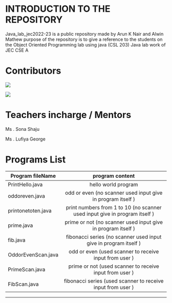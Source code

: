 #  INTRODUCTION TO THE REPOSITORY
Java_lab_jec2022-23 is a public repository made by Arun K Nair and Alwin Mathew 
purpose of the repository is to give a reference to the students on the Object Oriented Programming lab using java (CSL 203)
Java lab work of JEC CSE A 
# Contributors 
[![](https://img.shields.io/badge/Programs%20by-Arun%20K%20Nair-orange)](mailto:arunknair.cse21@jecc.ac.in)

[![](https://img.shields.io/badge/Programs%20by-Alwin%20Mathew-white)](mailto:alwinmathew.cse21@jecc.ac.in)
       

# Teachers incharge / Mentors
Ms . Sona Shaju               

Ms . Lufiya George            

# Programs List

| Program fileName    | program content |
| -------------|:-------------------------------------------------------------------------:|
| PrintHello.java   |hello world program                                                        |
| oddoreven.java    | odd or even (no scanner used input give in program itself )               |
| printonetoten.java   | print numbers from 1 to 10 (no scanner used input give in program itself )|
| prime.java    | prime or not (no scanner used input give in program itself )              |
| fib.java    | fibonacci series (no scanner used input give in program itself )          |
| OddorEvenScan.java    | odd or even (used scanner to receive input from user )                    |
| PrimeScan.java    | prime or not (used scanner to receive input from user )                   | 
| FibScan.java   | fibonacci series (used scanner to receive input from user )               |
--------------------------------------------------------------------------------------------
